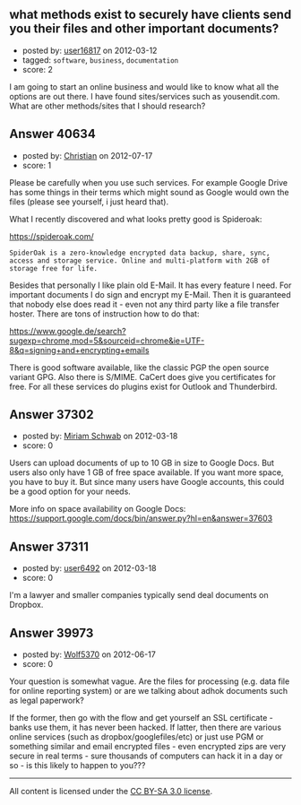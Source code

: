 ## what methods exist to securely have clients send you their files and other important documents?

- posted by: [user16817](https://stackexchange.com/users/-1/16817-user16817) on 2012-03-12
- tagged: `software`, `business`, `documentation`
- score: 2

I am going to start an online business and would like to know what all the options are out there.  I have found sites/services such as yousendit.com.  What are other methods/sites that I should research?


## Answer 40634

- posted by: [Christian](https://stackexchange.com/users/-1/9952-christian) on 2012-07-17
- score: 1

Please be carefully when you use such services. For example Google Drive has some things in their terms which might sound as Google would own the files (please see yourself, i just heard that).

What I recently discovered and what looks pretty good is Spideroak:

https://spideroak.com/

    SpiderOak is a zero-knowledge encrypted data backup, share, sync, access and storage service. Online and multi-platform with 2GB of storage free for life.

Besides that personally I like plain old E-Mail. It has every feature I need. For important documents I do sign and encrypt my E-Mail. Then it is guaranteed that nobody else does read it - even not any third party like a file transfer hoster. There are tons of instruction how to do that:

https://www.google.de/search?sugexp=chrome,mod=5&sourceid=chrome&ie=UTF-8&q=signing+and+encrypting+emails

There is good software available, like the classic PGP the open source variant GPG. Also there is S/MIME. CaCert does give you certificates for free. For all these services do plugins exist for Outlook and Thunderbird.


## Answer 37302

- posted by: [Miriam Schwab](https://stackexchange.com/users/-1/14810-miriam-schwab) on 2012-03-18
- score: 0

Users can upload documents of up to 10 GB in size to Google Docs. But users also only have 1 GB of free space available. If you want more space, you have to buy it. But since many users have Google accounts, this could be a good option for your needs.

More info on space availability on Google Docs: https://support.google.com/docs/bin/answer.py?hl=en&answer=37603


## Answer 37311

- posted by: [user6492](https://stackexchange.com/users/-1/6492-user6492) on 2012-03-18
- score: 0

I'm a lawyer and smaller companies typically send deal documents on Dropbox.


## Answer 39973

- posted by: [Wolf5370](https://stackexchange.com/users/-1/18438-wolf5370) on 2012-06-17
- score: 0

Your question is somewhat vague. Are the files for processing (e.g. data file for online reporting system) or are we talking about adhok documents such as legal paperwork?

If the former, then go with the flow and get yourself an SSL certificate - banks use them, it has never been hacked. 
If latter, then there are various online services (such as dropbox/googlefiles/etc) or just use PGM or something similar and email encrypted files - even encrypted zips are very secure in real terms - sure thousands of computers can hack it in a day or so - is this likely to happen to you???



---

All content is licensed under the [CC BY-SA 3.0 license](https://creativecommons.org/licenses/by-sa/3.0/).
